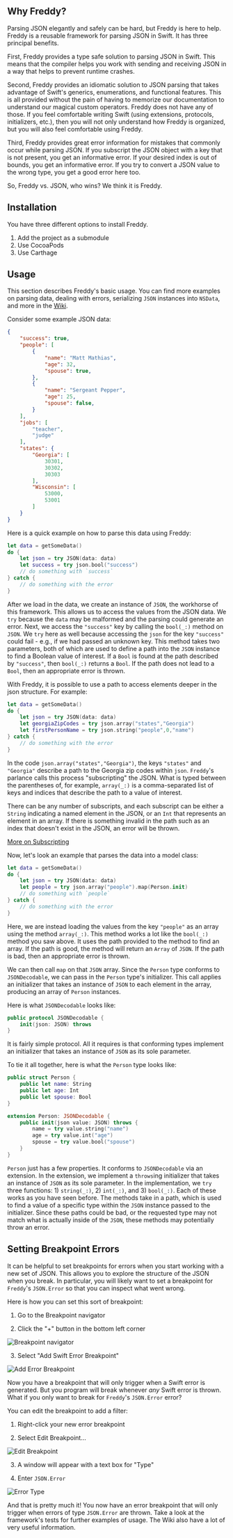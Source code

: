## Why Freddy?

Parsing JSON elegantly and safely can be hard, but Freddy is here to help. Freddy is a reusable framework for parsing JSON in Swift. It has three principal benefits.

First, Freddy provides a type safe solution to parsing JSON in Swift. This means that the compiler helps you work with sending and receiving JSON in a way that helps to prevent runtime crashes.

Second, Freddy provides an idiomatic solution to JSON parsing that takes advantage of Swift's generics, enumerations, and functional features. This is all provided without the pain of having to memorize our documentation to understand our magical custom operators. Freddy does not have any of those. If you feel comfortable writing Swift (using extensions, protocols, initializers, etc.), then you will not only understand how Freddy is organized, but you will also feel comfortable using Freddy.

Third, Freddy provides great error information for mistakes that commonly occur while parsing JSON.  If you subscript the JSON object with a key that is not present, you get an informative error.  If your desired index is out of bounds, you get an informative error.  If you try to convert a JSON value to the wrong type, you get a good error here too.

So, Freddy vs. JSON, who wins?  We think it is Freddy.

## Installation

You have three different options to install Freddy.

1. Add the project as a submodule
2. Use CocoaPods
3. Use Carthage

## Usage

This section describes Freddy's basic usage. You can find more examples on parsing data, dealing with errors, serializing `JSON` instances into `NSData`, and more in the [Wiki](https://github.com/bignerdranch/Freddy/wiki). 

Consider some example JSON data:

```json
{
    "success": true,
    "people": [
        {
            "name": "Matt Mathias",
            "age": 32,
            "spouse": true,
        },
        {
            "name": "Sergeant Pepper",
            "age": 25,
            "spouse": false,
        }
    ],
    "jobs": [
        "teacher",
        "judge"
    ],
    "states": {
        "Georgia": [
            30301,
            30302,
            30303
        ],
        "Wisconsin": [
            53000,
            53001
        ]
    }
}
```
Here is a quick example on how to parse this data using Freddy:

```swift
let data = getSomeData()
do {
    let json = try JSON(data: data) 
    let success = try json.bool("success")
    // do something with `success`
} catch {
    // do something with the error
}
```

After we load in the data, we create an instance of `JSON`, the workhorse of this framework. This allows us to access the values from the JSON data. We `try` because the `data` may be malformed and the parsing could generate an error. Next, we access the `"success"` key by calling the `bool(_:)` method on `JSON`. We `try` here as well because accessing the `json` for the key `"success"` could fail - e.g., if we had passed an unknown key. This method takes two parameters, both of which are used to define a path into the `JSON` instance to find a Boolean value of interest. If a `Bool` is found at the path described by `"success"`, then `bool(_:)` returns a `Bool`. If the path does not lead to a `Bool`, then an appropriate error is thrown.

With Freddy, it is possible to use a path to access elements deeper in the json structure. For example:

```swift
let data = getSomeData()
do {
    let json = try JSON(data: data)
    let georgiaZipCodes = try json.array("states","Georgia")
    let firstPersonName = try json.string("people",0,"name")
} catch {
    // do something with the error
}
```

In the code `json.array("states","Georgia")`, the keys `"states"` and `"Georgia"` describe a path to the Georgia zip codes within `json`. 
`Freddy`'s parlance calls this process "subscripting" the JSON.
What is typed between the parentheses of, for example, `array(_:)` is a comma-separated list of keys and indices that describe the path to a value of interest.

There can be any number of subscripts, and each subscript can be either a `String` indicating a named element in the JSON, or an `Int` that represents an element in an array. If there is something invalid in the path such as an index that doesn't exist in the JSON, an error will be thrown.

[More on Subscripting](https://github.com/bignerdranch/Freddy/wiki/Subscripting) 

Now, let's look an example that parses the data into a model class:

```swift
let data = getSomeData()
do {
    let json = try JSON(data: data)
    let people = try json.array("people").map(Person.init) 
    // do something with `people`    
} catch {
    // do something with the error
}
```

Here, we are instead loading the values from the key `"people"` as an array using the method `array(_:)`. This method works a lot like the `bool(_:)` method you saw above. It uses the path provided to the method to find an array. If the path is good, the method will return an `Array` of `JSON`. If the path is bad, then an appropriate error is thrown.

We can then call `map` on that `JSON` array. Since the `Person` type conforms to `JSONDecodable`, we can pass in the `Person` type's initializer. This call applies an initializer that takes an instance of `JSON` to each element in the array, producing an array of `Person` instances.

Here is what `JSONDecodable` looks like:

```swift
public protocol JSONDecodable {
    init(json: JSON) throws
}
```

It is fairly simple protocol.  All it requires is that conforming types implement an initializer that takes an instance of `JSON` as its sole parameter.

To tie it all together, here is what the `Person` type looks like:

```swift
public struct Person {
    public let name: String
    public let age: Int
    public let spouse: Bool
}

extension Person: JSONDecodable {
    public init(json value: JSON) throws {
        name = try value.string("name")
        age = try value.int("age")
        spouse = try value.bool("spouse")
    } 
}
```

`Person` just has a few properties. It conforms to `JSONDecodable` via an extension. In the extension, we implement a `throws`ing initializer that takes an instance of `JSON` as its sole parameter. In the implementation, we `try` three functions: 1) `string(_:)`, 2) `int(_:)`, and 3) `bool(_:)`. Each of these works as you have seen before. The methods take in a path, which is used to find a value of a specific type within the `JSON` instance passed to the initializer. Since these paths could be bad, or the requested type may not match what is actually inside of the `JSON`, these methods may potentially throw an error. 

## Setting Breakpoint Errors

It can be helpful to set breakpoints for errors when you start working with a new set of JSON.
This allows you to explore the structure of the JSON when you break.
In particular, you will likely want to set a breakpoint for `Freddy`'s `JSON.Error` so that you can inspect what went wrong.

Here is how you can set this sort of breakpoint:

1) Go to the Breakpoint navigator 

2) Click the "+" button in the bottom left corner

![Breakpoint navigator](./README_Images/projectNav_addBreakpoint.png)

3) Select "Add Swift Error Breakpoint"

![Add Error Breakpoint](./README_Images/addErrorBreakpoint.png)

Now you have a breakpoint that will only trigger when a Swift error is generated.
But you program will break whenever *any* Swift error is thrown.
What if you only want to break for `Freddy`'s `JSON.Error` error?

You can edit the breakpoint to add a filter:

1) Right-click your new error breakpoint

2) Select Edit Breakpoint...

![Edit Breakpoint](./README_Images/editBreakpoint.png)

3) A window will appear with a text box for "Type"

4) Enter `JSON.Error` 

![Error Type](./README_Images/addType.png)

And that is pretty much it! You now have an error breakpoint that will only trigger when errors of type `JSON.Error` are thrown. 
Take a look at the framework's tests for further examples of usage.
The Wiki also have a lot of very useful information.

